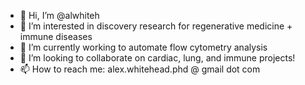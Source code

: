 - 👋 Hi, I’m @alwhiteh
- 👀 I’m interested in discovery research for regenerative medicine + immune diseases 
- 🌱 I’m currently working to automate flow cytometry analysis
- 💞️ I’m looking to collaborate on cardiac, lung, and immune projects!
- 📫 How to reach me: alex.whitehead.phd @ gmail dot com

<!---
alwhiteh/alwhiteh is a ✨ special ✨ repository because its `README.md` (this file) appears on your GitHub profile.
You can click the Preview link to take a look at your changes.
--->
